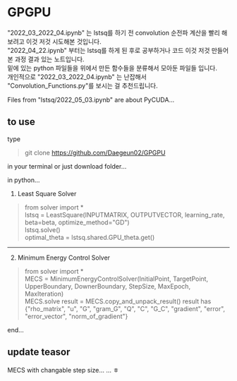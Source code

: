 # GPGPU

"2022_03_2022_04.ipynb" 는 lstsq를 하기 전 convolution 순전파 계산을 빨리 해보려고 이것 저것 시도해본 것입니다.<br>
"2022_04_22.ipynb" 부터는 lstsq를 하게 된 후로 공부하거나 코드 이것 저것 만들어 본 과정 결과 있는 노트입니다.<br>
밑에 있는 python 파일들을 위에서 만든 함수들을 분류해서 모아둔 파일들 입니다.<br>
개인적으로 "2022_03_2022_04.ipynb" 는 난잡해서 "Convolution_Functions.py"를 보시는 걸 추천드립니다.

Files from "lstsq/2022_05_03.ipynb" are about PyCUDA...


## to use

type 

> git clone https://github.com/Daegeun02/GPGPU

in your terminal or just download folder...

in python...

1. Least Square Solver

> from solver import *<br>
> lstsq = LeastSquare(INPUTMATRIX, OUTPUTVECTOR, learning_rate, beta=beta, optimize_method="GD")<br>
> lstsq.solve()<br>
> optimal_theta = lstsq.shared.GPU_theta.get()

---

2. Minimum Energy Control Solver

> from solver import *<br>
> MECS = MinimumEnergyControlSolver(InitialPoint, TargetPoint, UpperBoundary, DownerBoundary, StepSize, MaxEpoch, MaxIteration)<br>
> MECS.solve
> result = MECS.copy_and_unpack_result()
> result has {"rho_matrix", "u", "G", "gram_G", "Q", "C", "G_C", "gradient", "error", "error_vector", "norm_of_gradient"}

end...

## update teasor
MECS with changable step size...
...
ㅎ

